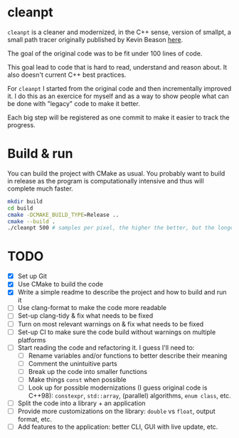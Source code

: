 # cleanpt

`cleanpt` is a cleaner and modernized, in the C++ sense, version of smallpt, a small path tracer originally published by Kevin Beason [here](https://www.kevinbeason.com/smallpt/).

The goal of the original code was to be fit under 100 lines of code.

This goal lead to code that is hard to read, understand and reason about.
It also doesn't current C++ best practices.

For `cleanpt` I started from the original code and then incrementally improved it.
I do this as an exercice for myself and as a way to show people what can be done with "legacy" code to make it better.

Each big step will be registered as one commit to make it easier to track the progress.

# Build & run

You can build the project with CMake as usual.
You probably want to build in release as the program is computationally intensive and thus will complete much faster.
```bash
mkdir build
cd build
cmake -DCMAKE_BUILD_TYPE=Release ..
cmake --build .
./cleanpt 500 # samples per pixel, the higher the better, but the longer it takes
```

# TODO
 - [x] Set up Git
 - [x] Use CMake to build the code
 - [x] Write a simple readme to describe the project and how to build and run it
 - [ ] Use clang-format to make the code more readable
 - [ ] Set-up clang-tidy & fix what needs to be fixed
 - [ ] Turn on most relevant warnings on & fix what needs to be fixed
 - [ ] Set-up CI to make sure the code build without warnings on multiple platforms
 - [ ] Start reading the code and refactoring it. I guess I'll need to:
   - [ ] Rename variables and/or functions to better describe their meaning
   - [ ] Comment the unintuitive parts
   - [ ] Break up the code into smaller functions
   - [ ] Make things `const` when possible
   - [ ] Look up for possible modernizations (I guess original code is C++98): `constexpr`, `std::array`, (parallel) algorithms, `enum class`, etc.
 - [ ] Split the code into a library + an application
 - [ ] Provide more customizations on the library: `double` vs `float`, output format, etc.
 - [ ] Add features to the application: better CLI, GUI with live update, etc.
